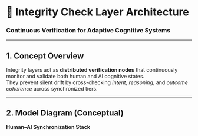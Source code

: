 # 🧩 Integrity Check Layer Architecture
### Continuous Verification for Adaptive Cognitive Systems

---

## 1. Concept Overview
Integrity layers act as **distributed verification nodes** that continuously monitor and validate both human and AI cognitive states.  
They prevent silent drift by cross-checking *intent*, *reasoning*, and *outcome coherence* across synchronized tiers.

---

## 2. Model Diagram (Conceptual)

**Human–AI Synchronization Stack**
